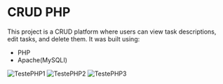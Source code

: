 # CRUD PHP

This project is a CRUD platform where users can view task descriptions, edit tasks, and delete them. It was built using:

- PHP
- Apache(MySQLI)

![TestePHP1](https://github.com/user-attachments/assets/d76ee872-7fde-4733-867d-a31f67268d46)
![TestePHP2](https://github.com/user-attachments/assets/6e2cac9f-e05e-4e05-8313-61c608f42699)
![TestePHP3](https://github.com/user-attachments/assets/c4bba7bc-60f4-43cb-9867-85d25a648e03)
